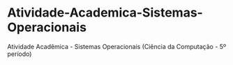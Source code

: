 # Atividade-Academica-Sistemas-Operacionais
Atividade Acadêmica - Sistemas Operacionais (Ciência da Computação - 5º período)
